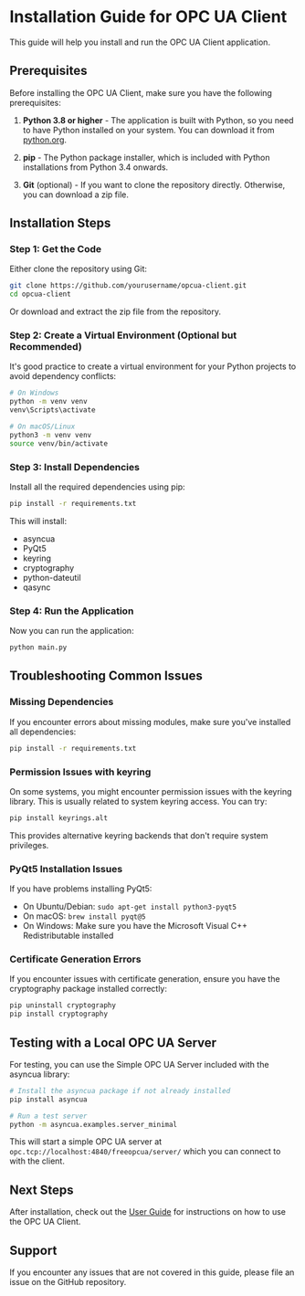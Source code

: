 # Installation Guide for OPC UA Client

This guide will help you install and run the OPC UA Client application.

## Prerequisites

Before installing the OPC UA Client, make sure you have the following prerequisites:

1. **Python 3.8 or higher** - The application is built with Python, so you need to have Python installed on your system. You can download it from [python.org](https://www.python.org/downloads/).

2. **pip** - The Python package installer, which is included with Python installations from Python 3.4 onwards.

3. **Git** (optional) - If you want to clone the repository directly. Otherwise, you can download a zip file.

## Installation Steps

### Step 1: Get the Code

Either clone the repository using Git:

```bash
git clone https://github.com/yourusername/opcua-client.git
cd opcua-client
```

Or download and extract the zip file from the repository.

### Step 2: Create a Virtual Environment (Optional but Recommended)

It's good practice to create a virtual environment for your Python projects to avoid dependency conflicts:

```bash
# On Windows
python -m venv venv
venv\Scripts\activate

# On macOS/Linux
python3 -m venv venv
source venv/bin/activate
```

### Step 3: Install Dependencies

Install all the required dependencies using pip:

```bash
pip install -r requirements.txt
```

This will install:
- asyncua
- PyQt5
- keyring
- cryptography
- python-dateutil
- qasync

### Step 4: Run the Application

Now you can run the application:

```bash
python main.py
```

## Troubleshooting Common Issues

### Missing Dependencies

If you encounter errors about missing modules, make sure you've installed all dependencies:

```bash
pip install -r requirements.txt
```

### Permission Issues with keyring

On some systems, you might encounter permission issues with the keyring library. This is usually related to system keyring access. You can try:

```bash
pip install keyrings.alt
```

This provides alternative keyring backends that don't require system privileges.

### PyQt5 Installation Issues

If you have problems installing PyQt5:

- On Ubuntu/Debian: `sudo apt-get install python3-pyqt5`
- On macOS: `brew install pyqt@5`
- On Windows: Make sure you have the Microsoft Visual C++ Redistributable installed

### Certificate Generation Errors

If you encounter issues with certificate generation, ensure you have the cryptography package installed correctly:

```bash
pip uninstall cryptography
pip install cryptography
```

## Testing with a Local OPC UA Server

For testing, you can use the Simple OPC UA Server included with the asyncua library:

```bash
# Install the asyncua package if not already installed
pip install asyncua

# Run a test server
python -m asyncua.examples.server_minimal
```

This will start a simple OPC UA server at `opc.tcp://localhost:4840/freeopcua/server/` which you can connect to with the client.

## Next Steps

After installation, check out the [User Guide](USER_GUIDE.md) for instructions on how to use the OPC UA Client.

## Support

If you encounter any issues that are not covered in this guide, please file an issue on the GitHub repository.
